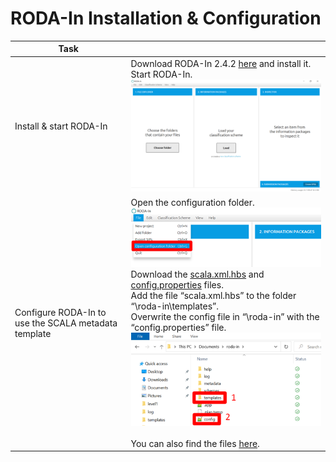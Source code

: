 # RODA-In Installation & Configuration

|Task||
|----|---------|
|Install & start RODA-In|Download RODA-In 2.4.2 <a href="https://github.com/keeps/roda-in/releases/tag/2.4.2">here</a> and install it.</br>Start RODA-In.<br><img src="https://github.com/Automatic-Ingest-Digital-Archives/SCALA/blob/main/Referenced%20Files/Pictures/Picture5.png">|
|Configure RODA-In to use the SCALA metadata template|Open the configuration folder.</br><img src="https://github.com/Automatic-Ingest-Digital-Archives/SCALA/blob/main/Referenced%20Files/Pictures/Picture6.png"></br>Download the [scala.xml.hbs](https://github.com/Automatic-Ingest-Digital-Archives/SCALA/blob/main/Referenced%20Files/scala.xml.hbs) and [config.properties](https://github.com/Automatic-Ingest-Digital-Archives/SCALA/blob/main/Referenced%20Files/config.properties) files.<br>Add the file “scala.xml.hbs” to the folder “\roda-in\templates”.</br>Overwrite the config file in “\roda-in” with the “config.properties” file.</br><img src="https://github.com/Automatic-Ingest-Digital-Archives/SCALA/blob/main/Referenced%20Files/Pictures/Picture7.png"></br></br>You can also find the files [here](https://drive.google.com/drive/folders/1PTWH4zf_BDFZ4FjzZVVD_6BreUhwFLZb?usp=sharing).|
